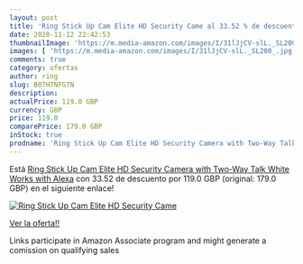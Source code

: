 ```yaml
---
layout: post
title: 'Ring Stick Up Cam Elite HD Security Came al 33.52 % de descuento'
date: 2020-11-12 22:42:53
thumbnailImage: 'https://m.media-amazon.com/images/I/31lJjCV-slL._SL200_.jpg'
images: [ 'https://m.media-amazon.com/images/I/31lJjCV-slL._SL200_.jpg' ]
comments: true
category: ofertas
author: ring
slug: B07H7NFG7N
description:
actualPrice: 119.0 GBP
currency: GBP
price: 119.0
comparePrice: 179.0 GBP
inStock: true
prodname: 'Ring Stick Up Cam Elite HD Security Camera with Two-Way Talk  White  Works with Alexa'
---
```


Está [Ring Stick Up Cam Elite HD Security Camera with Two-Way Talk  White  Works with Alexa](https://www.amazon.co.uk/dp/B07H7NFG7N/?tag=tolees0a-21) con 33.52 de descuento por 119.0 GBP (original: 179.0 GBP) en el siguiente enlace!

[![Ring Stick Up Cam Elite HD Security Came](https://m.media-amazon.com/images/I/31lJjCV-slL._SL200_.jpg)](https://www.amazon.co.uk/dp/B07H7NFG7N/?tag=tolees0a-21)

[Ver la oferta!!](https://www.amazon.co.uk/dp/B07H7NFG7N/?tag=tolees0a-21)

Links participate in Amazon Associate program and might generate a comission on qualifying sales


